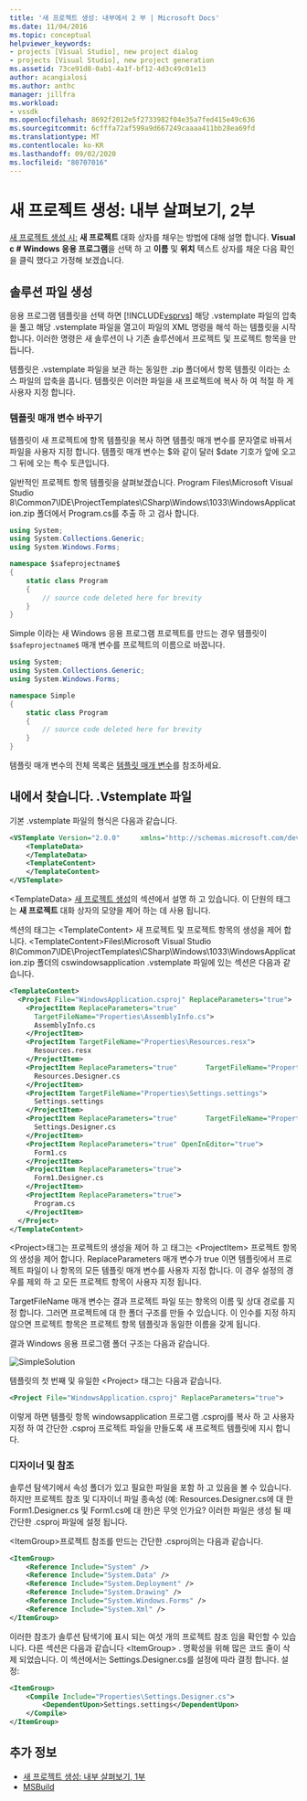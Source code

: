 ```yaml
---
title: '새 프로젝트 생성: 내부에서 2 부 | Microsoft Docs'
ms.date: 11/04/2016
ms.topic: conceptual
helpviewer_keywords:
- projects [Visual Studio], new project dialog
- projects [Visual Studio], new project generation
ms.assetid: 73ce91d8-0ab1-4a1f-bf12-4d3c49c01e13
author: acangialosi
ms.author: anthc
manager: jillfra
ms.workload:
- vssdk
ms.openlocfilehash: 8692f2012e5f2733982f04e35a7fed415e49c636
ms.sourcegitcommit: 6cfffa72af599a9d667249caaaa411bb28ea69fd
ms.translationtype: MT
ms.contentlocale: ko-KR
ms.lasthandoff: 09/02/2020
ms.locfileid: "80707016"
---
```

# <a name="new-project-generation-under-the-hood-part-two"></a>새 프로젝트 생성: 내부 살펴보기, 2부

[새 프로젝트 생성 시:](../../extensibility/internals/new-project-generation-under-the-hood-part-one.md) **새 프로젝트** 대화 상자를 채우는 방법에 대해 설명 합니다. **Visual c # Windows 응용 프로그램**을 선택 하 고 **이름** 및 **위치** 텍스트 상자를 채운 다음 확인을 클릭 했다고 가정해 보겠습니다.

## <a name="generating-the-solution-files"></a>솔루션 파일 생성
 응용 프로그램 템플릿을 선택 하면 [!INCLUDE[vsprvs](../../code-quality/includes/vsprvs_md.md)] 해당 .vstemplate 파일의 압축을 풀고 해당 .vstemplate 파일을 열고이 파일의 XML 명령을 해석 하는 템플릿을 시작 합니다. 이러한 명령은 새 솔루션이 나 기존 솔루션에서 프로젝트 및 프로젝트 항목을 만듭니다.

 템플릿은 .vstemplate 파일을 보관 하는 동일한 .zip 폴더에서 항목 템플릿 이라는 소스 파일의 압축을 풉니다. 템플릿은 이러한 파일을 새 프로젝트에 복사 하 여 적절 하 게 사용자 지정 합니다.

### <a name="template-parameter-replacement"></a>템플릿 매개 변수 바꾸기
 템플릿이 새 프로젝트에 항목 템플릿을 복사 하면 템플릿 매개 변수를 문자열로 바꿔서 파일을 사용자 지정 합니다. 템플릿 매개 변수는 $와 같이 달러 $date 기호가 앞에 오고 그 뒤에 오는 특수 토큰입니다.

 일반적인 프로젝트 항목 템플릿을 살펴보겠습니다. Program Files\Microsoft Visual Studio 8\Common7\IDE\ProjectTemplates\CSharp\Windows\1033\WindowsApplication.zip 폴더에서 Program.cs를 추출 하 고 검사 합니다.

```csharp
using System;
using System.Collections.Generic;
using System.Windows.Forms;

namespace $safeprojectname$
{
    static class Program
    {
        // source code deleted here for brevity
    }
}
```

Simple 이라는 새 Windows 응용 프로그램 프로젝트를 만드는 경우 템플릿이 `$safeprojectname$` 매개 변수를 프로젝트의 이름으로 바꿉니다.

```csharp
using System;
using System.Collections.Generic;
using System.Windows.Forms;

namespace Simple
{
    static class Program
    {
        // source code deleted here for brevity
    }
}
```

 템플릿 매개 변수의 전체 목록은 [템플릿 매개 변수](../../ide/template-parameters.md)를 참조하세요.

## <a name="a-look-inside-a-vstemplate-file"></a>내에서 찾습니다. .Vstemplate 파일
 기본 .vstemplate 파일의 형식은 다음과 같습니다.

```xml
<VSTemplate Version="2.0.0"     xmlns="http://schemas.microsoft.com/developer/vstemplate/2005"     Type="Project">
    <TemplateData>
    </TemplateData>
    <TemplateContent>
    </TemplateContent>
</VSTemplate>
```

 \<TemplateData> [새 프로젝트 생성](../../extensibility/internals/new-project-generation-under-the-hood-part-one.md)의 섹션에서 설명 하 고 있습니다. 이 단원의 태그는 **새 프로젝트** 대화 상자의 모양을 제어 하는 데 사용 됩니다.

 섹션의 태그는 \<TemplateContent> 새 프로젝트 및 프로젝트 항목의 생성을 제어 합니다. \<TemplateContent>Files\Microsoft Visual Studio 8\Common7\IDE\ProjectTemplates\CSharp\Windows\1033\WindowsApplication.zip 폴더의 cswindowsapplication .vstemplate 파일에 있는 섹션은 다음과 같습니다.

```xml
<TemplateContent>
  <Project File="WindowsApplication.csproj" ReplaceParameters="true">
    <ProjectItem ReplaceParameters="true"
      TargetFileName="Properties\AssemblyInfo.cs">
      AssemblyInfo.cs
    </ProjectItem>
    <ProjectItem TargetFileName="Properties\Resources.resx">
      Resources.resx
    </ProjectItem>
    <ProjectItem ReplaceParameters="true"       TargetFileName="Properties\Resources.Designer.cs">
      Resources.Designer.cs
    </ProjectItem>
    <ProjectItem TargetFileName="Properties\Settings.settings">
      Settings.settings
    </ProjectItem>
    <ProjectItem ReplaceParameters="true"       TargetFileName="Properties\Settings.Designer.cs">
      Settings.Designer.cs
    </ProjectItem>
    <ProjectItem ReplaceParameters="true" OpenInEditor="true">
      Form1.cs
    </ProjectItem>
    <ProjectItem ReplaceParameters="true">
      Form1.Designer.cs
    </ProjectItem>
    <ProjectItem ReplaceParameters="true">
      Program.cs
    </ProjectItem>
  </Project>
</TemplateContent>
```

 \<Project>태그는 프로젝트의 생성을 제어 하 고 태그는 \<ProjectItem> 프로젝트 항목의 생성을 제어 합니다. ReplaceParameters 매개 변수가 true 이면 템플릿에서 프로젝트 파일이 나 항목의 모든 템플릿 매개 변수를 사용자 지정 합니다. 이 경우 설정의 경우를 제외 하 고 모든 프로젝트 항목이 사용자 지정 됩니다.

 TargetFileName 매개 변수는 결과 프로젝트 파일 또는 항목의 이름 및 상대 경로를 지정 합니다. 그러면 프로젝트에 대 한 폴더 구조를 만들 수 있습니다. 이 인수를 지정 하지 않으면 프로젝트 항목은 프로젝트 항목 템플릿과 동일한 이름을 갖게 됩니다.

 결과 Windows 응용 프로그램 폴더 구조는 다음과 같습니다.

 ![SimpleSolution](../../extensibility/internals/media/simplesolution.png "SimpleSolution")

 템플릿의 첫 번째 및 유일한 \<Project> 태그는 다음과 같습니다.

```xml
<Project File="WindowsApplication.csproj" ReplaceParameters="true">
```

 이렇게 하면 템플릿 항목 windowsapplication 프로그램 .csproj를 복사 하 고 사용자 지정 하 여 간단한 .csproj 프로젝트 파일을 만들도록 새 프로젝트 템플릿에 지시 합니다.

### <a name="designers-and-references"></a>디자이너 및 참조
 솔루션 탐색기에서 속성 폴더가 있고 필요한 파일을 포함 하 고 있음을 볼 수 있습니다. 하지만 프로젝트 참조 및 디자이너 파일 종속성 (예: Resources.Designer.cs에 대 한 Form1.Designer.cs 및 Form1.cs에 대 한)은 무엇 인가요?  이러한 파일은 생성 될 때 간단한 .csproj 파일에 설정 됩니다.

 \<ItemGroup>프로젝트 참조를 만드는 간단한 .csproj의는 다음과 같습니다.

```xml
<ItemGroup>
    <Reference Include="System" />
    <Reference Include="System.Data" />
    <Reference Include="System.Deployment" />
    <Reference Include="System.Drawing" />
    <Reference Include="System.Windows.Forms" />
    <Reference Include="System.Xml" />
</ItemGroup>
```

 이러한 참조가 솔루션 탐색기에 표시 되는 여섯 개의 프로젝트 참조 임을 확인할 수 있습니다. 다른 섹션은 다음과 같습니다 \<ItemGroup> . 명확성을 위해 많은 코드 줄이 삭제 되었습니다. 이 섹션에서는 Settings.Designer.cs를 설정에 따라 결정 합니다. 설정:

```xml
<ItemGroup>
    <Compile Include="Properties\Settings.Designer.cs">
        <DependentUpon>Settings.settings</DependentUpon>
    </Compile>
</ItemGroup>
```

## <a name="see-also"></a>추가 정보

- [새 프로젝트 생성: 내부 살펴보기, 1부](../../extensibility/internals/new-project-generation-under-the-hood-part-one.md)
- [MSBuild](../../msbuild/msbuild.md)
